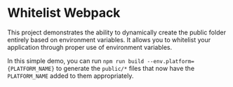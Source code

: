 # Whitelist Webpack

This project demonstrates the ability to dynamically create the public folder entirely based on environment variables. It allows you to whitelist your application through proper use of environment variables.

In this simple demo, you can run `npm run build --env.platform={PLATFORM_NAME}` to generate the `public/*` files that now have the `PLATFORM_NAME` added to them appropriately.
